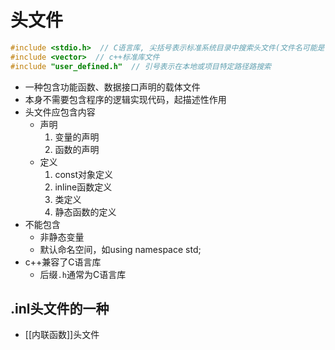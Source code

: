 # 头文件

```c++
#include <stdio.h>  // C语言库, 尖括号表示标准系统目录中搜索头文件(文件名可能是'stdio.h')
#include <vector>  // c++标准库文件
#include "user_defined.h"  // 引号表示在本地或项目特定路径路搜索
```

- 一种包含功能函数、数据接口声明的载体文件
- 本身不需要包含程序的逻辑实现代码，起描述性作用
- 头文件应包含内容
  - 声明
    1. 变量的声明
    2. 函数的声明
  - 定义
    1. const对象定义
    2. inline函数定义
    3. 类定义
    4. 静态函数的定义
- 不能包含
  - 非静态变量
  - 默认命名空间，如using namespace std;
- c++兼容了C语言库
  - 后缀`.h`通常为C语言库
  
## .inl头文件的一种  

- [[内联函数]]头文件 